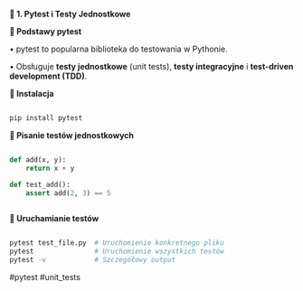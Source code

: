 **📝 1. Pytest i Testy Jednostkowe**

  

**🔹 Podstawy pytest**

• pytest to popularna biblioteka do testowania w Pythonie.

• Obsługuje **testy jednostkowe** (unit tests), **testy integracyjne** i **test-driven development (TDD)**.

**🔹 Instalacja**

```sh

pip install pytest

```

**🔹 Pisanie testów jednostkowych**

```python

def add(x, y):
    return x + y

def test_add():
    assert add(2, 3) == 5
    
```

**🔹 Uruchamianie testów**

```sh

pytest test_file.py  # Uruchomienie konkretnego pliku
pytest               # Uruchomienie wszystkich testów
pytest -v            # Szczegółowy output

```

#pytest #unit_tests